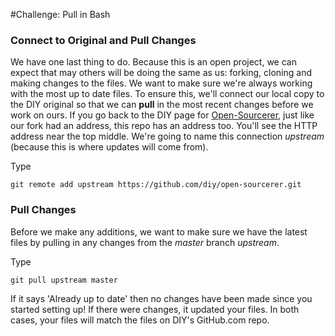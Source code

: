 #Challenge: Pull in Bash

### Connect to Original and Pull Changes
We have one last thing to do. Because this is an open project, we can expect that may others will be doing the same as us: forking, cloning and making changes to the files. We want to make sure we're always working with the most up to date files. To ensure this, we'll connect our local copy to the DIY original so that we can **pull** in the most recent changes before we work on ours. If you go back to the DIY page for [Open-Sourcerer](http://www.github.com/diy/open-sourcerer), just like our fork had an address, this repo has an address too. You'll see the HTTP address near the top middle. We're going to name this connection *upstream* (because this is where updates will come from).

Type

    git remote add upstream https://github.com/diy/open-sourcerer.git 

### Pull Changes
Before we make any additions, we want to make sure we have the latest files by pulling in any changes from the *master* branch *upstream*.

Type

    git pull upstream master

If it says 'Already up to date' then no changes have been made since you started setting up! If there were changes, it updated your files. In both cases, your files will match the files on DIY's GitHub.com repo.
